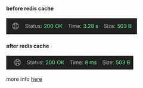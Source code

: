 
#### before redis cache

![before redis](./screenshots/noredis.jpg )


#### after redis cache

![after redis](./screenshots/redis.jpg )

more info [here](https://github.com/sijirama/digital-garden/blob/master/Code%20Notes/Redis%20caching%20for%20performance%20improvement.md)
